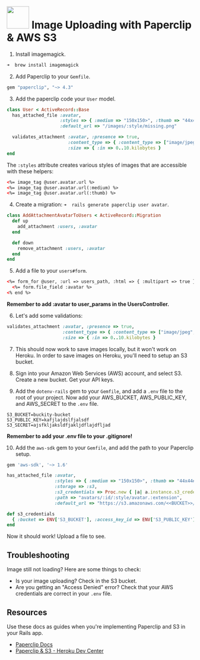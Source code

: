 # <img src="https://cloud.githubusercontent.com/assets/7833470/10899314/63829980-8188-11e5-8cdd-4ded5bcb6e36.png" height="60"> Image Uploading with Paperclip & AWS S3

1. Install imagemagick.

  ```zsh
  ➜  brew install imagemagick
  ```

2. Add Paperclip to your `Gemfile`.

  ```ruby
  gem "paperclip", "~> 4.3"
  ```

3. Add the paperclip code your `User` model.

  ```ruby
  class User < ActiveRecord::Base
    has_attached_file :avatar,
                      :styles => { :medium => "150x150>", :thumb => "44x44#" },
                      :default_url => "/images/:style/missing.png"

    validates_attachment :avatar, :presence => true,
                         :content_type => { :content_type => ["image/jpeg", "image/gif", "image/png"] },
                         :size => { :in => 0..10.kilobytes }
  end
  ```

The `:styles` attribute creates various styles of images that are accessible with these helpers:

  ```html
  <%= image_tag @user.avatar.url %>
  <%= image_tag @user.avatar.url(:medium) %>
  <%= image_tag @user.avatar.url(:thumb) %>
  ```

4. Create a migration: `➜  rails generate paperclip user avatar`.

  ```rb
  class AddAttachmentAvatarToUsers < ActiveRecord::Migration
    def up
      add_attachment :users, :avatar
    end

    def down
      remove_attachment :users, :avatar
    end
  end
  ```

5. Add a file to your `users#form`.

  ```html
  <%= form_for @user, :url => users_path, :html => { :multipart => true } do |form| %>
    <%= form.file_field :avatar %>
  <% end %>
  ```

  **Remember to add :avatar to user_params in the UsersController.**

6. Let's add some validations:

  ```ruby
  validates_attachment :avatar, :presence => true,
                       :content_type => { :content_type => ["image/jpeg", "image/gif", "image/png"] },
                       :size => { :in => 0..10.kilobytes }
  ```

7. This should now work to save images locally, but it won't work on Heroku. In order to save images on Heroku, you'll need to setup an S3 bucket.

8. Sign into your Amazon Web Services (AWS) account, and select S3. Create a new bucket. Get your API keys.

9. Add the `dotenv-rails` gem to your `Gemfile`, and add a `.env` file to the root of your project. Now add your AWS_BUCKET, AWS_PUBLIC_KEY, and AWS_SECRET to the `.env` file.

  ```
  S3_BUCKET=buckity-bucket
  S3_PUBLIC_KEY=kafjlajdslfjalsdf
  S3_SECRET=ajsfkljaksldfjakljdflajdfljad
  ```

**Remember to add your .env file to your .gitignore!**

10. Add the `aws-sdk` gem to your `Gemfile`, and add the path to your Paperclip setup.

  ```ruby
  gem 'aws-sdk', '~> 1.6'
  ```

  ```ruby
  has_attached_file :avatar,
                    :styles => { :medium => "150x150>", :thumb => "44x44#>" },
                    :storage => :s3,
                    :s3_credentials => Proc.new { |a| a.instance.s3_credentials },
                    :path => "avatars/:id/:style/avatar.:extension",
                    :default_url => "https://s3.amazonaws.com/<<BUCKET>>/defaults/default_avatar.png"

  def s3_credentials
    { :bucket => ENV['S3_BUCKET'], :access_key_id => ENV['S3_PUBLIC_KEY'], :secret_access_key => ENV['S3_SECRET'] }
  end
  ```

Now it should work! Upload a file to see.

## Troubleshooting

Image still not loading? Here are some things to check:

*  Is your image uploading? Check in the S3 bucket.
*  Are you getting an "Access Denied" error? Check that your AWS credentials are correct in your `.env` file.

## Resources

Use these docs as guides when you're implementing Paperclip and S3 in your Rails app.

* <a href="https://github.com/thoughtbot/paperclip" target="_blank">Paperclip Docs</a>
* <a href="https://devcenter.heroku.com/articles/paperclip-s3" target="_blank">Paperclip & S3 - Heroku Dev Center</a>
